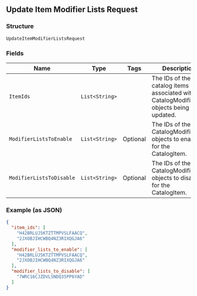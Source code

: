 ## Update Item Modifier Lists Request

### Structure

`UpdateItemModifierListsRequest`

### Fields

| Name | Type | Tags | Description |
|  --- | --- | --- | --- |
| `ItemIds` | `List<String>` |  | The IDs of the catalog items associated with the CatalogModifierList objects being updated. |
| `ModifierListsToEnable` | `List<String>` | Optional | The IDs of the CatalogModifierList objects to enable for the CatalogItem. |
| `ModifierListsToDisable` | `List<String>` | Optional | The IDs of the CatalogModifierList objects to disable for the CatalogItem. |

### Example (as JSON)

```json
{
  "item_ids": [
    "H42BRLUJ5KTZTTMPVSLFAACQ",
    "2JXOBJIHCWBQ4NZ3RIXQGJA6"
  ],
  "modifier_lists_to_enable": [
    "H42BRLUJ5KTZTTMPVSLFAACQ",
    "2JXOBJIHCWBQ4NZ3RIXQGJA6"
  ],
  "modifier_lists_to_disable": [
    "7WRC16CJZDVLSNDQ35PP6YAD"
  ]
}
```

